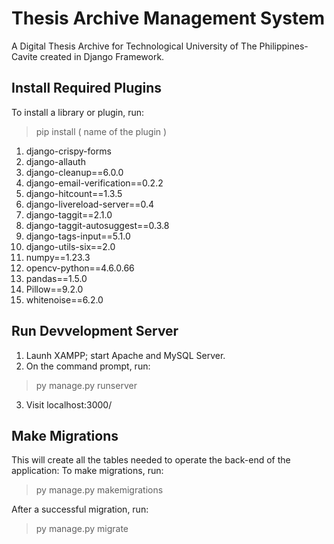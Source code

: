# Thesis Archive Management System
A Digital Thesis Archive for Technological University of The Philippines- Cavite created in Django Framework.

## Install Required Plugins
To install a library or plugin, run:
> pip install ( name of the plugin )
1. django-crispy-forms
2. django-allauth
3. django-cleanup==6.0.0
4. django-email-verification==0.2.2
5. django-hitcount==1.3.5
6. django-livereload-server==0.4
7. django-taggit==2.1.0
8. django-taggit-autosuggest==0.3.8
9. django-tags-input==5.1.0
10. django-utils-six==2.0
11. numpy==1.23.3
12. opencv-python==4.6.0.66
13. pandas==1.5.0
14. Pillow==9.2.0
15. whitenoise==6.2.0

## Run Devvelopment Server
1. Launh XAMPP; start Apache and MySQL Server.
2. On the command prompt, run:
> py manage.py runserver
3. Visit localhost:3000/

## Make Migrations
This will create all the tables needed to operate the back-end of the application:
To make migrations, run:
> py manage.py makemigrations

After a successful migration, run:
> py manage.py migrate


